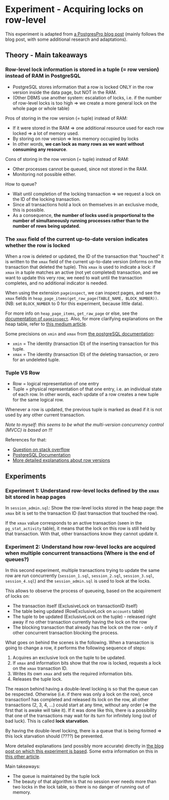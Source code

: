 # Experiment - Acquiring locks on row-level

This experiment is adapted from [a PostgresPro blog post](https://postgrespro.com/blog/pgsql/5968005) (mainly follows
the blog post, with some additional research and adaptations).

## Theory - Main takeaways

### Row-level lock information is stored in a tuple (= row version) instead of RAM in PostgreSQL

- PostgreSQL stores information that a row is locked ONLY in the row version inside the data page, but NOT in the RAM.
- (Other DBMS use another system: escalation of locks, i.e. if the number of row-level locks is too high => we create a
  more general lock on the whole page or whole table)

Pros of storing in the row version (= tuple) instead of RAM:

- If it were stored in the RAM => one additional resource used for each row locked => a lot of memory used.
- By storing on row version => less memory occupied by locks
- In other words, **we can lock as many rows as we want without consuming any resource**.

Cons of storing in the row version (= tuple) instead of RAM:

- Other processes cannot be queued, since not stored in the RAM.
- Monitoring not possible either.

How to queue?

- Wait until completion of the locking transaction => we request a lock on the ID of the locking transaction.
- Since all transactions hold a lock on themselves in an exclusive mode, this is possible.
- As a consequence, **the number of locks used is proportional to the number of simultaneously running processes rather
  than to the number of rows being updated.**

### The `xmax` field of the current up-to-date version indicates whether the row is locked

When a row is deleted or updated, the ID of the transaction that "touched" it is written to the `xmax` field of the
current up-to-date version (informs on the transaction that deleted the tuple).
This `xmax` is used to indicate a lock: if `xmax` in a tuple matches an active (not yet completed) transaction, and we
want to update this very row, we need to wait until the transaction completes, and no additional indicator is needed.

When using the extension `pageinspect`, we can inspect pages, and see the `xmax` fields in
`heap_page_items(get_raw_page(TABLE_NAME, BLOCK_NUMBER))`. (NB: set `BLOCK_NUMBER` to 0 for this experiment, because
little data).

For more info on `heap_page_items`, `get_raw_page` or else, see
the [documentation of `pageinspect`](https://www.postgresql.org/docs/current/pageinspect.html).
Also, for more clarifying explanations on the heap table, refer
to [this medium article](https://muatik.medium.com/notes-on-postgresql-internals-4050340c9f4f).

Some precisions on `xmin` and `xmax`
from [the postgreSQL documentation](https://www.postgresql.org/docs/7.2/sql-syntax-columns.html):

- `xmin` = The identity (transaction ID) of the inserting transaction for this tuple.
- `xmax` = The identity (transaction ID) of the deleting transaction, or zero for an undeleted tuple.

### Tuple VS Row

- Row = logical representation of one entry
- Tuple = physical representation of that one entry, i.e. an individual state of each row. In other words, each update
  of a row creates a new tuple for the same logical row.

Whenever a row is updated, the previous tuple is marked as dead if it is not used by any other current transaction.

_Note to myself: this seems to be what the multi-version concurrency control (MVCC) is based on !!!_

References for that:

- [Question on stack overflow](https://stackoverflow.com/questions/19799282/whats-the-difference-between-a-tuple-and-a-row-in-postgres)
- [PostgreSQL Documentation](https://www.postgresql.org/docs/7.2/sql-syntax-columns.html#:~:text=(Note%3A%20A%20tuple%20is%20an,xmax))
- [More detailed explanations about row versions](https://postgrespro.com/blog/pgsql/5967892)

## Experiments

### Experiment 1: Understand row-level locks defined by the `xmax` bit stored in heap pages

In `session_admin.sql`:
Show the row-level locks stored in the heap page: the `xmax` bit is set to the transaction ID (last transaction that
touched the row).

If the `xmax` value corresponds to an active transaction (seen in the `pg_stat_activity` table), it means that the lock
on this row is still held by that transaction.
With that, other transactions know they cannot update it.

### Experiment 2: Understand how row-level locks are acquired when multiple concurrent transactions (Where is the end of queues?)

In this second experiment, multiple transactions trying to update the same row are run
concurrently (`session_1.sql`, `session_2.sql`, `session_3.sql`, `session_4.sql`) and the `session_admin.sql` is used to
look at the locks.

This allows to observe the process of queueing, based on the acquirement of locks on:

- The transaction itself (ExclusiveLock on transactionID itself)
- The table being updated (RowExclusiveLock on `accounts` table)
- The tuple to be updated (ExclusiveLock on the tuple) - released right away if no other transaction currently having
  the lock on the row
- The blocking transaction that already has the lock on the row - only if other concurrent transaction blocking the
  process.

What goes on behind the scenes is the following.
When a transaction is going to change a row, it performs the following sequence of steps:

1. Acquires an exclusive lock on the tuple to be updated.
2. If `xmax` and information bits show that the row is locked, requests a lock on the `xmax` transaction ID.
3. Writes its own `xmax` and sets the required information bits.
4. Releases the tuple lock.

The reason behind having a double-level locking is so that the queue can be respected.
Otherwise (i.e. if there was only a lock on the row), once transaction1 has completed and released its lock on the row,
all other transactions (2, 3, 4, ...) could start at any time, without any order (=> the first that is awake will take
it).
If it was done like this, there is a possibility that one of the transactions may wait for its turn for infinitely long
(out of bad luck). This is called **lock starvation**.

By having the double-level locking, there is a queue that is being formed => this lock starvation should (????) be
prevented.

More detailed explanations (and possibly more accurate) directly
in [the blog post on which this experiment is based](https://postgrespro.com/blog/pgsql/5968005).
Some extra information on this in [this other article](https://www.cybertec-postgresql.com/en/row-locks-in-postgresql/).

Main takeaways:

- The queue is maintained by the tuple lock
- The beauty of that algorithm is that no session ever needs more than two locks in the lock table, so there is no
  danger of running out of memory.



